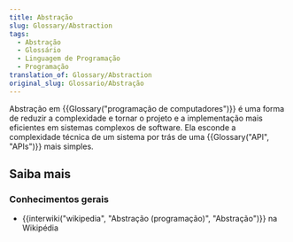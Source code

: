```yaml
---
title: Abstração
slug: Glossary/Abstraction
tags:
  - Abstração
  - Glossário
  - Linguagem de Programação
  - Programação
translation_of: Glossary/Abstraction
original_slug: Glossario/Abstração
---
```

Abstração em {{Glossary("programação de computadores")}} é uma forma de reduzir a complexidade e tornar o projeto e a implementação mais eficientes em sistemas complexos de software. Ela esconde a complexidade técnica de um sistema por trás de uma {{Glossary("API", "APIs")}} mais simples.

## Saiba mais

### Conhecimentos gerais

- {{interwiki("wikipedia", "Abstração (programação)", "Abstração")}} na Wikipédia
